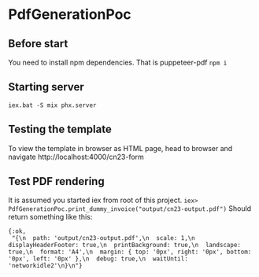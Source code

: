 # PdfGenerationPoc

## Before start
You need to install npm dependencies. That is puppeteer-pdf
`npm i`

## Starting server
`iex.bat -S mix phx.server`

## Testing the template
To view the template in browser as HTML page, head to browser and navigate http://localhost:4000/cn23-form

## Test PDF rendering
It is assumed you started iex from root of this project.
`iex> PdfGenerationPoc.print_dummy_invoice("output/cn23-output.pdf")`
Should return something like this:
```
{:ok,
 "{\n  path: 'output/cn23-output.pdf',\n  scale: 1,\n  displayHeaderFooter: true,\n  printBackground: true,\n  landscape: true,\n  format: 'A4',\n  margin: { top: '0px', right: '0px', bottom: '0px', left: '0px' },\n  debug: true,\n  waitUntil: 'networkidle2'\n}\n"}
```
